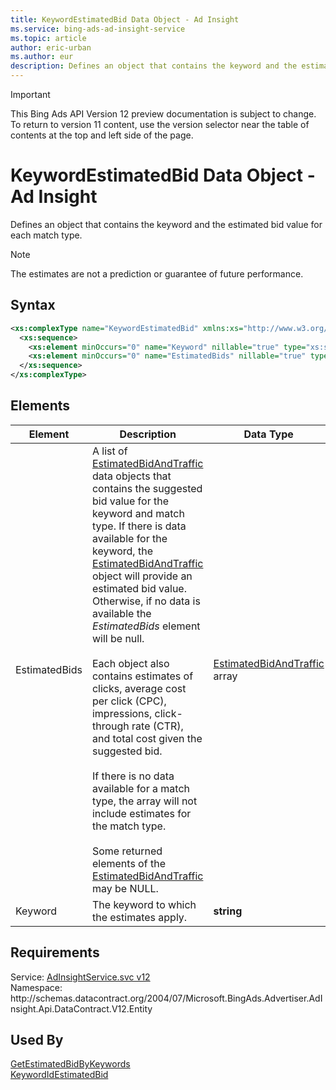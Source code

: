 ```yaml
---
title: KeywordEstimatedBid Data Object - Ad Insight
ms.service: bing-ads-ad-insight-service
ms.topic: article
author: eric-urban
ms.author: eur
description: Defines an object that contains the keyword and the estimated bid value for each match type.
---
```

> [!IMPORTANT]
> This Bing Ads API Version 12 preview documentation is subject to change. To return to version 11 content, use the version selector near the table of contents at the top and left side of the page.

# KeywordEstimatedBid Data Object - Ad Insight
Defines an object that contains the keyword and the estimated bid value for each match type.

> [!NOTE]
> The estimates are not a prediction or guarantee of future performance.

## Syntax
```xml
<xs:complexType name="KeywordEstimatedBid" xmlns:xs="http://www.w3.org/2001/XMLSchema">
  <xs:sequence>
    <xs:element minOccurs="0" name="Keyword" nillable="true" type="xs:string" />
    <xs:element minOccurs="0" name="EstimatedBids" nillable="true" type="tns:ArrayOfEstimatedBidAndTraffic" />
  </xs:sequence>
</xs:complexType>
```

## <a name="elements"></a>Elements

|Element|Description|Data Type|
|-----------|---------------|-------------|
|<a name="estimatedbids"></a>EstimatedBids|A list of [EstimatedBidAndTraffic](estimatedbidandtraffic.md) data objects that contains the suggested bid value for the keyword and match type. If there is data available for the keyword, the [EstimatedBidAndTraffic](estimatedbidandtraffic.md) object will provide an estimated bid value. Otherwise, if no data is available the *EstimatedBids* element will be null.<br /><br />Each object also contains estimates of clicks, average cost per click (CPC), impressions, click-through rate (CTR), and total cost given the suggested bid.<br /><br />If there is no data available for a match type, the array will not include estimates for the match type.<br /><br /> Some returned elements of the [EstimatedBidAndTraffic](estimatedbidandtraffic.md) may be NULL.|[EstimatedBidAndTraffic](estimatedbidandtraffic.md) array|
|<a name="keyword"></a>Keyword|The keyword to which the estimates apply.|**string**|

## Requirements
Service: [AdInsightService.svc v12](https://adinsight.api.bingads.microsoft.com/Api/Advertiser/AdInsight/v12/AdInsightService.svc)  
Namespace: http\://schemas.datacontract.org/2004/07/Microsoft.BingAds.Advertiser.AdInsight.Api.DataContract.V12.Entity  

## Used By
[GetEstimatedBidByKeywords](getestimatedbidbykeywords.md)  
[KeywordIdEstimatedBid](keywordidestimatedbid.md)  
